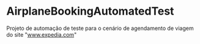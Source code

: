 # AirplaneBookingAutomatedTest
Projeto de automação de teste para o cenário de agendamento de viagem do site "www.expedia.com"
